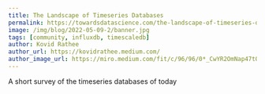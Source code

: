 ```yaml
---
title: The Landscape of Timeseries Databases
permalink: https://towardsdatascience.com/the-landscape-of-timeseries-databases-95cd7f7ee64d
image: /img/blog/2022-05-09-2/banner.jpg
tags: [community, influxdb, timescaledb]
author: Kovid Rathee
author_url: https://kovidrathee.medium.com/
author_image_url: https://miro.medium.com/fit/c/96/96/0*_CwYR2OmNap47tQO.jpg
---
```


A short survey of the timeseries databases of today
